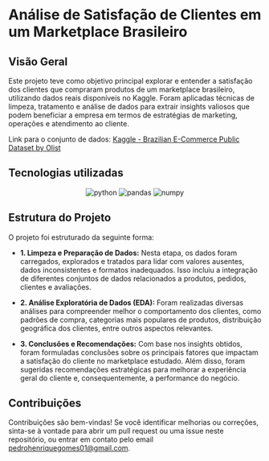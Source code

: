 # Análise de Satisfação de Clientes em um Marketplace Brasileiro

## Visão Geral
Este projeto teve como objetivo principal explorar e entender a satisfação dos clientes que compraram produtos de um marketplace brasileiro, utilizando dados reais disponíveis no Kaggle. Foram aplicadas técnicas de limpeza, tratamento e análise de dados para extrair insights valiosos que podem beneficiar a empresa em termos de estratégias de marketing, operações e atendimento ao cliente.

Link para o conjunto de dados: [Kaggle - Brazilian E-Commerce Public Dataset by Olist](https://www.kaggle.com/olistbr/brazilian-ecommerce)

## Tecnologias utilizadas
<div align="center" >
  <img alt="python" src="https://img.shields.io/badge/Python-FFD43B?style=for-the-badge&logo=python&logoColor=blue" />
  <img alt="pandas" src="https://img.shields.io/badge/Pandas-2C2D72?style=for-the-badge&logo=pandas&logoColor=white" />
  <img alt="numpy" src="https://img.shields.io/badge/Numpy-777BB4?style=for-the-badge&logo=numpy&logoColor=white" />
</div>

## Estrutura do Projeto
O projeto foi estruturado da seguinte forma:

- **1. Limpeza e Preparação de Dados:** Nesta etapa, os dados foram carregados, explorados e tratados para lidar com valores ausentes, dados inconsistentes e formatos inadequados. Isso incluiu a integração de diferentes conjuntos de dados relacionados a produtos, pedidos, clientes e avaliações.

- **2. Análise Exploratória de Dados (EDA):** Foram realizadas diversas análises para compreender melhor o comportamento dos clientes, como padrões de compra, categorias mais populares de produtos, distribuição geográfica dos clientes, entre outros aspectos relevantes.

- **3. Conclusões e Recomendações:** Com base nos insights obtidos, foram formuladas conclusões sobre os principais fatores que impactam a satisfação do cliente no marketplace estudado. Além disso, foram sugeridas recomendações estratégicas para melhorar a experiência geral do cliente e, consequentemente, a performance do negócio.

## Contribuições
Contribuições são bem-vindas! Se você identificar melhorias ou correções, sinta-se à vontade para abrir um pull request ou uma issue neste repositório, ou entrar em contato pelo email <a href = "mailto:pedrohenriquegomes01@gmail.com">pedrohenriquegomes01@gmail.com</a>.


